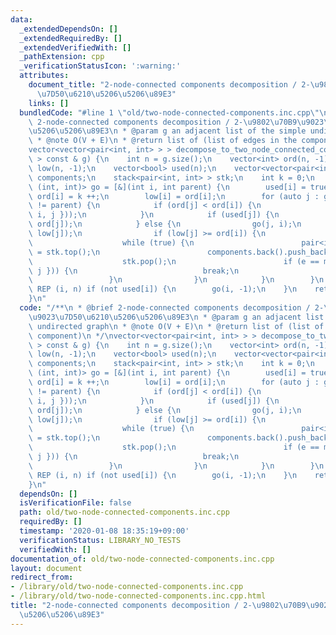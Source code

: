 ```yaml
---
data:
  _extendedDependsOn: []
  _extendedRequiredBy: []
  _extendedVerifiedWith: []
  _pathExtension: cpp
  _verificationStatusIcon: ':warning:'
  attributes:
    document_title: "2-node-connected components decomposition / 2-\u9802\u70B9\u9023\
      \u7D50\u6210\u5206\u5206\u89E3"
    links: []
  bundledCode: "#line 1 \"old/two-node-connected-components.inc.cpp\"\n/**\n * @brief\
    \ 2-node-connected components decomposition / 2-\u9802\u70B9\u9023\u7D50\u6210\
    \u5206\u5206\u89E3\n * @param g an adjacent list of the simple undirected graph\n\
    \ * @note O(V + E)\n * @return list of (list of edges in the component)\n */\n\
    vector<vector<pair<int, int> > > decompose_to_two_node_connected_components(vector<vector<int>\
    \ > const & g) {\n    int n = g.size();\n    vector<int> ord(n, -1);\n    vector<int>\
    \ low(n, -1);\n    vector<bool> used(n);\n    vector<vector<pair<int, int> > >\
    \ components;\n    stack<pair<int, int> > stk;\n    int k = 0;\n    function<void\
    \ (int, int)> go = [&](int i, int parent) {\n        used[i] = true;\n       \
    \ ord[i] = k ++;\n        low[i] = ord[i];\n        for (auto j : g[i]) if (j\
    \ != parent) {\n            if (ord[j] < ord[i]) {\n                stk.emplace(minmax({\
    \ i, j }));\n            }\n            if (used[j]) {\n                chmin(low[i],\
    \ ord[j]);\n            } else {\n                go(j, i);\n                chmin(low[i],\
    \ low[j]);\n                if (low[j] >= ord[i]) {\n                    components.emplace_back();\n\
    \                    while (true) {\n                        pair<int, int> e\
    \ = stk.top();\n                        components.back().push_back(e);\n    \
    \                    stk.pop();\n                        if (e == minmax({ i,\
    \ j })) {\n                            break;\n                        }\n   \
    \                 }\n                }\n            }\n        }\n    };\n   \
    \ REP (i, n) if (not used[i]) {\n        go(i, -1);\n    }\n    return components;\n\
    }\n"
  code: "/**\n * @brief 2-node-connected components decomposition / 2-\u9802\u70B9\
    \u9023\u7D50\u6210\u5206\u5206\u89E3\n * @param g an adjacent list of the simple\
    \ undirected graph\n * @note O(V + E)\n * @return list of (list of edges in the\
    \ component)\n */\nvector<vector<pair<int, int> > > decompose_to_two_node_connected_components(vector<vector<int>\
    \ > const & g) {\n    int n = g.size();\n    vector<int> ord(n, -1);\n    vector<int>\
    \ low(n, -1);\n    vector<bool> used(n);\n    vector<vector<pair<int, int> > >\
    \ components;\n    stack<pair<int, int> > stk;\n    int k = 0;\n    function<void\
    \ (int, int)> go = [&](int i, int parent) {\n        used[i] = true;\n       \
    \ ord[i] = k ++;\n        low[i] = ord[i];\n        for (auto j : g[i]) if (j\
    \ != parent) {\n            if (ord[j] < ord[i]) {\n                stk.emplace(minmax({\
    \ i, j }));\n            }\n            if (used[j]) {\n                chmin(low[i],\
    \ ord[j]);\n            } else {\n                go(j, i);\n                chmin(low[i],\
    \ low[j]);\n                if (low[j] >= ord[i]) {\n                    components.emplace_back();\n\
    \                    while (true) {\n                        pair<int, int> e\
    \ = stk.top();\n                        components.back().push_back(e);\n    \
    \                    stk.pop();\n                        if (e == minmax({ i,\
    \ j })) {\n                            break;\n                        }\n   \
    \                 }\n                }\n            }\n        }\n    };\n   \
    \ REP (i, n) if (not used[i]) {\n        go(i, -1);\n    }\n    return components;\n\
    }\n"
  dependsOn: []
  isVerificationFile: false
  path: old/two-node-connected-components.inc.cpp
  requiredBy: []
  timestamp: '2020-01-08 18:35:19+09:00'
  verificationStatus: LIBRARY_NO_TESTS
  verifiedWith: []
documentation_of: old/two-node-connected-components.inc.cpp
layout: document
redirect_from:
- /library/old/two-node-connected-components.inc.cpp
- /library/old/two-node-connected-components.inc.cpp.html
title: "2-node-connected components decomposition / 2-\u9802\u70B9\u9023\u7D50\u6210\
  \u5206\u5206\u89E3"
---
```


